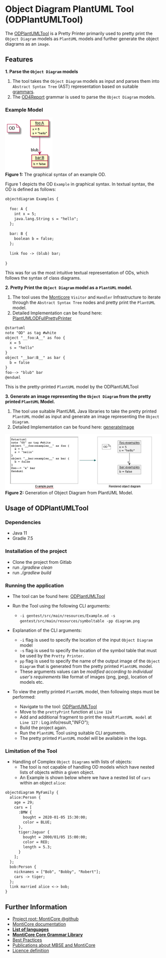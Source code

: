 # Object Diagram PlantUML Tool (ODPlantUMLTool)

The [ODPlantUMLTool](ODPlantUMLTool.java) is a Pretty Printer primarily used to pretty print the `Object Diagram` models as `PlantUML` models and further generate the object diagrams as an `image`.

## Features

**1. Parse the `Object Diagram` models**
1. The tool takes the `Object Diagram` models as input and parses them into `Abstract Syntax Tree` (AST) representation based on suitable [grammars](../../../grammars).
2. The [OD4Report](../../../grammars) grammar is used to parse the `Object Diagram` models.

### Example Model

![*Figure 1:* The graphical syntax of an example OD.](../../../../../doc/pics/Example.png)
<br><b>Figure 1:</b> The graphical syntax of an example OD.


Figure 1 depicts the OD ```Example``` in graphical syntax. In textual syntax, the OD is defined as
follows:

``` 
objectdiagram Examples {

  foo: A {
    int x = 5;
    java.lang.String s = "hello";
  };

  bar: B {
    boolean b = false;
  };

  link foo -> (blub) bar;

}
```

This was for us the most intuitive textual representation of ODs, which follows the syntax of class
diagrams.


**2. Pretty Print the `Object Diagram` model as a `PlantUML` model.**
1. The tool uses the [Monticore](https://monticore.github.io/monticore/) `Visitor` and `Handler` Infrastructure to iterate through the `Abstract Syntax Tree` nodes and pretty print the `PlantUML` model.
2. Detailed Implementation can be found here: [PlantUMLODFullPrettyPrinter](PlantUMLODFullPrettyPrinter.java)

``` 
@startuml
note "OD" as tag #white
object "__foo:A__" as foo {
  x = 5 
  s = "hello"
}
object "__bar:B__" as bar {
  b = false 
}
foo--> "blub" bar
@enduml
```


This is the pretty-printed `PlantUML` model by the ODPlantUMLTool    

**3. Generate an image representing the `Object Diagram` from the pretty printed `PlantUML` Model.**
1. The tool use suitable PlantUML Java libraries to take the pretty printed `PlantUML` model as input and generate an image representing the `Object Diagram`.
2. Detailed Implementation can be found here: [generateImage](ODPlantUMLTool.java) 


![*Figure 2:* Generation of Object Diagram from PlantUML Model.](../../../../../doc/pics/Generate.png)
<br><b>Figure 2:</b> Generation of Object Diagram from PlantUML Model.

## Usage of ODPlantUMLTool

### Dependencies 
* Java 11
* Gradle 7.5

### Installation of the project
* Clone the project from Gitlab
* run *./gradlew clean*
* run *./gradlew build*

### Running the application

* The tool can be found here: [ODPlantUMLTool](ODPlantUMLTool.java)


* Run the Tool using the following CLI arguments:
  * ``` -i gentest/src/main/resources/Example.od -s gentest/src/main/resources/symboltable -pp diagram.png ```


* Explanation of the CLI arguments:
    * ``` -i ``` flag is used to specify the location of the input `Object Diagram` model
    * ``` -s ``` flag is used to specify the location of the symbol table that must be used by the `Pretty Printer`.
    * ``` pp ``` flag is used to specify the name of the output image of the `Object Diagram` that is generated from the pretty printed `PlantUML` model.
    * These arguments values can be *modified according to individual user's requirements* like format of images (png, jpeg), location of models etc.


* To view the pretty printed `PlantUML` model, then following steps must be performed: 
    * Navigate to the tool: [ODPlantUMLTool](ODPlantUMLTool.java)
    * Move to the `prettyPrint` function at `Line 124`
    * Add and additional fragment to print the result `PlantUML model` at `Line 127` : Log.info(result,"INFO");
    * Build the project again.
    * Run the `PlantUML` Tool using suitable CLI arguments.
    * The pretty printed `PlantUML` model will be available in the logs.

### Limitation of the Tool
* Handling of Complex `Object Diagrams` with lists of objects:
  * The tool is not capable of handling OD models which have nested lists of objects within a given object.
  * An Example is shown below where we have a nested list of `cars` within an object `alice`:

``` 
objectdiagram MyFamily {
  alice:Person {
    age = 29;
    cars = [
      :BMW {
        bought = 2020-01-05 15:30:00;
        color = BLUE;
      },
      tiger:Jaguar {
        bought = 2000/01/05 15:00:00;
        color = RED;
        length = 5.3;
      }
    ];
  };
  bob:Person {
    nicknames = ["Bob", "Bobby", "Robert"];
    cars -> tiger;
  };
  link married alice <-> bob;
}
```


## Further Information

* [Project root: MontiCore @github](https://github.com/MontiCore/monticore)
* [MontiCore documentation](http://www.monticore.de/)
* [**List of languages**](https://github.com/MontiCore/monticore/blob/opendev/docs/Languages.md)
* [**MontiCore Core Grammar
  Library**](https://github.com/MontiCore/monticore/blob/opendev/monticore-grammar/src/main/grammars/de/monticore/Grammars.md)
* [Best Practices](https://github.com/MontiCore/monticore/blob/opendev/docs/BestPractices.md)
* [Publications about MBSE and MontiCore](https://www.se-rwth.de/publications/)
* [Licence definition](https://github.com/MontiCore/monticore/blob/master/00.org/Licenses/LICENSE-MONTICORE-3-LEVEL.md)

[od4report-link]: http://www.monticore.de/download/MCOD4Report.jar

[od4data-link]: http://www.monticore.de/download/MCOD4Data.jar

